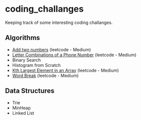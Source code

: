 # coding_challanges

Keeping track of some interesting coding challanges.

## Algorithms
* [Add two numbers](https://leetcode.com/problems/letter-combinations-of-a-phone-number/) (leetcode - Medium)
* [Letter Combinations of a Phone Number](https://leetcode.com/problems/letter-combinations-of-a-phone-number/) (leetcode - Medium)
* Binary Search
* Histogram from Scratch
* [Kth Largest Element in an Array](https://leetcode.com/problems/kth-largest-element-in-an-array/) (leetcode - Medium)
* [Word Break](https://leetcode.com/problems/word-break/) (leetcode - Medium)

## Data Structures
* Trie
* MinHeap
* Linked List